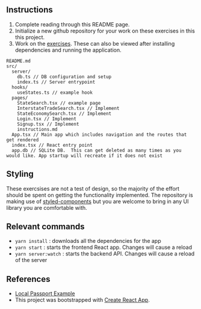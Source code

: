 ## Instructions

1. Complete reading through this README page.
2. Initialize a new github repository for your work on these exercises in this this project.
3. Work on the [exercises](./src/pages/instructions.md). These can also be viewed after installing dependencies and running the application.

```
README.md
src/
  server/
    db.ts // DB configuration and setup
    index.ts // Server entrypoint
  hooks/
    useStates.ts // example hook
  pages/
    StateSearch.tsx // example page
    InterstateTradeSearch.tsx // Implement
    StateEconomySearch.tsx // Implement
    Login.tsx // Implement
    Signup.tsx // Implement
    instructions.md
  App.tsx // Main app which includes navigation and the routes that get rendered
  index.tsx // React entry point
  app.db // SQLite DB.  This can get deleted as many times as you would like. App startup will recreate if it does not exist
```
## Styling

These exercsises are not a test of design, so the majority of the effort should be spent on getting the functionality implemented.  The repository is making use of [styled-components](https://styled-components.com/) but you are welcome to bring in any UI library you are comfortable with.

## Relevant commands

- `yarn install` : downloads all the dependencies for the app
- `yarn start` : starts the frontend React app.  Changes will cause a reload
- `yarn server:watch` : starts the backend API.  Changes will cause a reload of the server

## References

- [Local Passport Example](https://github.com/microsoft/TypeScript-Node-Starter/blob/master/src/config/passport.ts)
- This project was bootstrapped with [Create React App](https://github.com/facebook/create-react-app).


